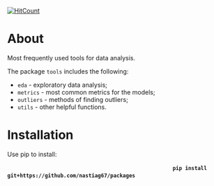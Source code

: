 [![HitCount](http://hits.dwyl.com/nastiag67/https://githubcom/nastiag67/packages.svg)](http://hits.dwyl.com/nastiag67/https://githubcom/nastiag67/packages)

# About

Most frequently used tools for data analysis.

The package `tools` includes the following:
- `eda` - exploratory data analysis;
- `metrics` - most common metrics for the models;
- `outliers` - methods of finding outliers;
- `utils` - other helpful functions.

# Installation 

Use pip to install:
<br>
<br>
`                                                     `
__`pip install git+https://github.com/nastiag67/packages`__
`                                                     `
